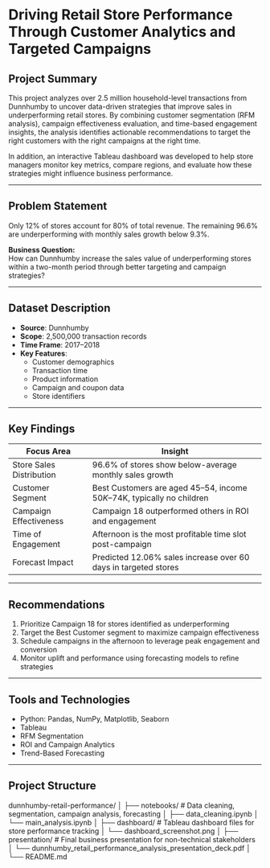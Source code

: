 # Driving Retail Store Performance Through Customer Analytics and Targeted Campaigns

## Project Summary

This project analyzes over 2.5 million household-level transactions from Dunnhumby to uncover data-driven strategies that improve sales in underperforming retail stores. By combining customer segmentation (RFM analysis), campaign effectiveness evaluation, and time-based engagement insights, the analysis identifies actionable recommendations to target the right customers with the right campaigns at the right time.

In addition, an interactive Tableau dashboard was developed to help store managers monitor key metrics, compare regions, and evaluate how these strategies might influence business performance.


---

## Problem Statement

Only 12% of stores account for 80% of total revenue. The remaining 96.6% are underperforming with monthly sales growth below 9.3%.


**Business Question:**  
How can Dunnhumby increase the sales value of underperforming stores within a two-month period through better targeting and campaign strategies?

---

## Dataset Description

- **Source**: Dunnhumby 
- **Scope**: 2,500,000 transaction records  
- **Time Frame**: 2017–2018  
- **Key Features**:
  - Customer demographics  
  - Transaction time  
  - Product information  
  - Campaign and coupon data  
  - Store identifiers  

---

## Key Findings

| Focus Area               | Insight                                                                 |
|--------------------------|-------------------------------------------------------------------------|
| Store Sales Distribution | 96.6% of stores show below-average monthly sales growth                 |
| Customer Segment         | Best Customers are aged 45–54, income $50K–$74K, typically no children  |
| Campaign Effectiveness   | Campaign 18 outperformed others in ROI and engagement                   |
| Time of Engagement       | Afternoon is the most profitable time slot post-campaign                |
| Forecast Impact          | Predicted 12.06% sales increase over 60 days in targeted stores         |

---

## Recommendations

1. Prioritize Campaign 18 for stores identified as underperforming  
2. Target the Best Customer segment to maximize campaign effectiveness  
3. Schedule campaigns in the afternoon to leverage peak engagement and conversion  
4. Monitor uplift and performance using forecasting models to refine strategies  

---

## Tools and Technologies

- Python: Pandas, NumPy, Matplotlib, Seaborn  
- Tableau  
- RFM Segmentation  
- ROI and Campaign Analytics  
- Trend-Based Forecasting  

---

## Project Structure

dunnhumby-retail-performance/
│
├── notebooks/        # Data cleaning, segmentation, campaign analysis, forecasting
│   ├── data_cleaning.ipynb
│   └── main_analysis.ipynb
│
├── dashboard/        # Tableau dashboard files for store performance tracking
│   └── dashboard_screenshot.png
│
├── presentation/     # Final business presentation for non-technical stakeholders
│   └── dunnhumby_retail_performance_analysis_presentation_deck.pdf
│
└── README.md

